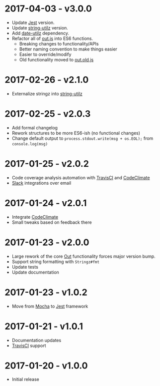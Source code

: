 # 2017-04-03 - v3.0.0
- Update [Jest](https://www.npmjs.com/package/jest) version.
- Update [string-utilz](https://github.com/MaddHacker/string-utilz) version.
- Add [date-utilz](https://github.com/MaddHacker/date-utilz) dependency.
- Refactor all of [out.js](https://github.com/MaddHacker/output-manager/blob/master/lib/out.js) into ES6 functions.
  - Breaking changes to functionality/APIs
  - Better naming convention to make things easier
  - Easier to override/modify
  - Old functionality moved to [out.old.js](https://github.com/MaddHacker/output-manager/blob/master/lib/out.old.js)

# 2017-02-26 - v2.1.0
- Externalize stringz into [string-utilz](https://github.com/MaddHacker/string-utilz)

# 2017-02-25 - v2.0.3
- Add formal changelog
- Rework structures to be more ES6-ish (no functional changes)
- Change default output to `process.stdout.write(msg + os.EOL);` from `console.log(msg)`

# 2017-01-25 - v2.0.2
- Code coverage analysis automation with [TravisCI](https://travis-ci.org/) and [CodeClimate](https://codeclimate.com)
- [Slack](https://maddhacker.slack.com) integrations over email

# 2017-01-24 - v2.0.1
- Integrate [CodeClimate](https://codeclimate.com)
- Small tweaks based on feedback there

# 2017-01-23 - v2.0.0
- Large rework of the core [Out](https://github.com/MaddHacker/output-manager/blob/master/lib/out.js) functionality forces major version bump.
- Support string formatting with `Stringz#fmt`
- Update tests
- Update documentation

# 2017-01-23 - v1.0.2
- Move from [Mocha](https://www.npmjs.com/package/mocha) to [Jest](https://www.npmjs.com/package/jest) framework

# 2017-01-21 - v1.0.1
- Documentation updates
- [TravisCI](https://travis-ci.org/) support

# 2017-01-20 - v1.0.0
- Initial release